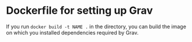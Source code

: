 # Dockerfile for setting up Grav
If you run `docker build -t NAME .` in the directory, you can build the image on which you installed dependencies required by Grav.

